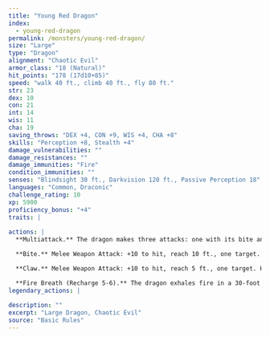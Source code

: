 ```yaml
---
title: "Young Red Dragon"
index:
  - young-red-dragon
permalink: /monsters/young-red-dragon/
size: "Large"
type: "Dragon"
alignment: "Chaotic Evil"
armor_class: "18 (Natural)"
hit_points: "178 (17d10+85)"
speed: "walk 40 ft., climb 40 ft., fly 80 ft."
str: 23
dex: 10
con: 21
int: 14
wis: 11
cha: 19
saving_throws: "DEX +4, CON +9, WIS +4, CHA +8"
skills: "Perception +8, Stealth +4"
damage_vulnerabilities: ""
damage_resistances: ""
damage_immunities: "Fire"
condition_immunities: ""
senses: "Blindsight 30 ft., Darkvision 120 ft., Passive Perception 18"
languages: "Common, Draconic"
challenge_rating: 10
xp: 5900
proficiency_bonus: "+4"
traits: |
  
actions: |
  **Multiattack.** The dragon makes three attacks: one with its bite and two with its claws.

  **Bite.** Melee Weapon Attack: +10 to hit, reach 10 ft., one target. Hit: 17 (2d10 + 6) piercing damage plus 3 (1d6) fire damage.

  **Claw.** Melee Weapon Attack: +10 to hit, reach 5 ft., one target. Hit: 13 (2d6 + 6) slashing damage.

  **Fire Breath (Recharge 5-6).** The dragon exhales fire in a 30-foot cone. Each creature in that area must make a DC 17 Dexterity saving throw, taking 56 (16d6) fire damage on a failed save, or half as much damage on a successful one.  
legendary_actions: |
  
description: ""
excerpt: "Large Dragon, Chaotic Evil"
source: "Basic Rules"
---
```

